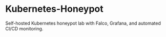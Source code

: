 # Kubernetes-Honeypot
Self-hosted Kubernetes honeypot lab with Falco, Grafana, and automated CI/CD monitoring.
